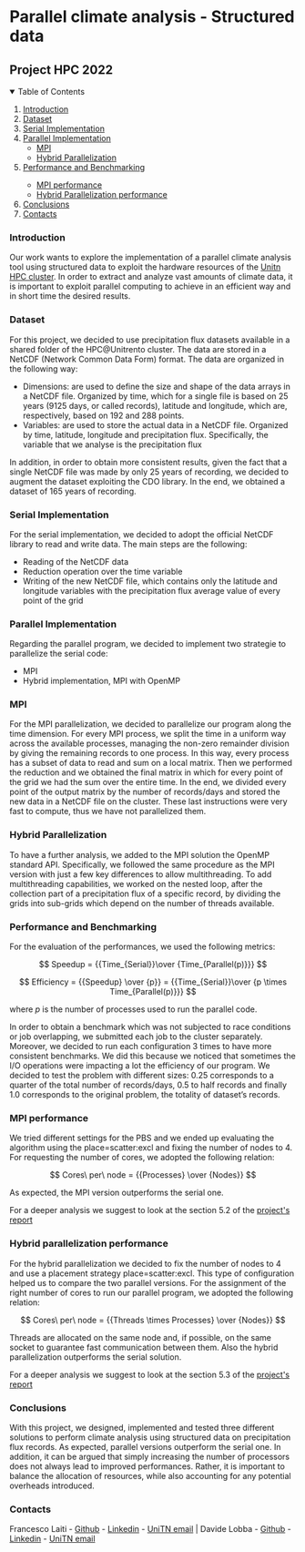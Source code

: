 # Parallel climate analysis - Structured data
## Project HPC 2022

<!-- TABLE OF CONTENTS -->
<details open>
  <summary>Table of Contents</summary>
  <ol>
    <li><a href="#introduction">Introduction</a></li>
    <li><a href="#dataset">Dataset</a></li>
    <li><a href="#serial-implementation">Serial Implementation</a></li>
    <li><a href="#parallel-implementation">Parallel Implementation</a>
      <ul>
        <li><a href="#mpi">MPI</a></li>
        <li><a href="#hybrid-parallelization">Hybrid Parallelization</a></li>
      </ul>
    </li>
    <li><a href="#performance-and-benchmarking">Performance and Benchmarking</a></li>
      <ul>
        <li><a href="#mpi-performance">MPI performance</a></li>
        <li><a href="#hybrid-parallelization-performance">Hybrid Parallelization performance</a></li>
      </ul>
    <li><a href="#conclusions">Conclusions</a></li>
    <li><a href="#contacts">Contacts</a></li>
  </ol>
</details>

### Introduction

Our work wants to explore the implementation of a parallel climate analysis tool using structured data to exploit the hardware resources of the [Unitn HPC cluster](https://sites.google.com/unitn.it/hpc/). In order to extract and analyze vast amounts of climate data, it is important to exploit parallel computing to achieve in an efficient way and in short time the desired results.

### Dataset
For this project, we decided to use precipitation flux datasets available in a shared folder of the HPC@Unitrento cluster. The data are stored in a NetCDF (Network Common Data Form) format. The data are organized in the following way:
- Dimensions: are used to define the size and shape of the data arrays in a NetCDF file. Organized by time, which for a single file is based on 25 years (9125 days, or called records), latitude and longitude, which are, respectively, based on 192 and 288 points.
- Variables: are used to store the actual data in a NetCDF file. Organized by time, latitude, longitude and precipitation flux. Specifically, the variable that we analyse is the precipitation flux

In addition, in order to obtain more consistent results, given the fact that a single NetCDF file was made by only 25 years of recording, we decided to augment the dataset exploiting the CDO library. In the end, we obtained a dataset of 165 years of recording.

### Serial Implementation
For the serial implementation, we decided to adopt the official NetCDF library to read and write data. The main steps are the following:
- Reading of the NetCDF data
- Reduction operation over the time variable
- Writing of the new NetCDF file, which contains only the latitude and longitude variables with the precipitation flux average value of every point of the grid

### Parallel Implementation
Regarding the parallel program, we decided to implement two strategie to parallelize the serial code:
- MPI
- Hybrid implementation, MPI with OpenMP

### MPI
For the MPI parallelization, we decided to parallelize our program along the time dimension. For every MPI process, we split the time in a uniform way across the available processes, managing the non-zero remainder division by giving the remaining records to one process. In this way, every process has a subset of data to read and sum on a local matrix. Then we performed the reduction and we obtained the final matrix in which for every point of the grid we had the sum over the entire time. In the end, we divided every point of the output matrix by the number of records/days and stored the new data in a NetCDF file on the cluster. These last instructions were very fast to compute, thus we have not parallelized them.

### Hybrid Parallelization
To have a further analysis, we added to the MPI solution the OpenMP standard API. Specifically, we followed the same procedure as the MPI version with just a few key differences to allow multithreading. To add multithreading capabilities, we worked on the nested loop, after the collection part of a precipitation flux of a specific record, by dividing the grids into sub-grids which depend on the number of threads available.


### Performance and Benchmarking
For the evaluation of the performances, we used the following metrics:

$$ Speedup = {{Time_{Serial}}\over {Time_{Parallel(p)}}} $$

$$ Efficiency = {{Speedup} \over {p}} = {{Time_{Serial}}\over {p \times Time_{Parallel(p)}}} $$

where $p$ is the number of processes used to run the parallel code.

In order to obtain a benchmark which was not subjected to race conditions or job overlapping, we submitted each job to the cluster separately.
Moreover, we decided to run each configuration 3 times to have more consistent benchmarks. We did this because we noticed that sometimes the I/O operations were impacting a lot the efficiency of our program. We decided to test the problem with different sizes: 0.25 corresponds to a quarter of the total number of records/days, 0.5 to half records and finally 1.0 corresponds to the original problem, the totality of dataset’s records.

### MPI performance
We tried different settings for the PBS and we ended up evaluating the algorithm using the place=scatter:excl and fixing the number of nodes to 4. For requesting the number of cores, we adopted the following relation:

$$ Cores\ per\ node = {{Processes} \over {Nodes}} $$

As expected, the MPI version outperforms the serial one.

For a deeper analysis we suggest to look at the section 5.2 of the [project's report](https://github.com/davidelobba/parallel-climate-analysis/HPC_report.pdf) 


### Hybrid parallelization performance
For the hybrid parallelization we decided to fix the number of nodes to 4 and use a placement strategy place=scatter:excl. This type of configuration helped us to compare the two parallel versions. For the assignment of the right number of cores to run our parallel program, we adopted the following relation:

$$ Cores\ per\ node = {{Threads \times Processes} \over {Nodes}} $$

Threads are allocated on the same node and, if possible, on the same socket to guarantee fast communication between them. Also the hybrid parallelization outperforms the serial solution.

For a deeper analysis we suggest to look at the section 5.3 of the [project's report](https://github.com/davidelobba/parallel-climate-analysis/HPC_report.pdf) 

### Conclusions
With this project, we designed, implemented and tested three different solutions to perform climate analysis using structured data on precipitation flux records. As expected, parallel versions outperform the serial one. In addition, it can be argued that simply increasing the number of processors does not always lead to improved performances. Rather, it is important to balance the allocation of resources, while also accounting for any potential overheads introduced.

### Contacts
Francesco Laiti - [Github](https://github.com/laitifranz/) - [Linkedin](https://www.linkedin.com/in/francesco-laiti/) - [UniTN email](mailto:francesco.laiti@studenti.unitn.it) | Davide Lobba - [Github](https://github.com/davidelobba/) - [Linkedin](https://www.linkedin.com/in/davide-lobba) - [UniTN email](mailto:davide.lobba@studenti.unitn.it)
